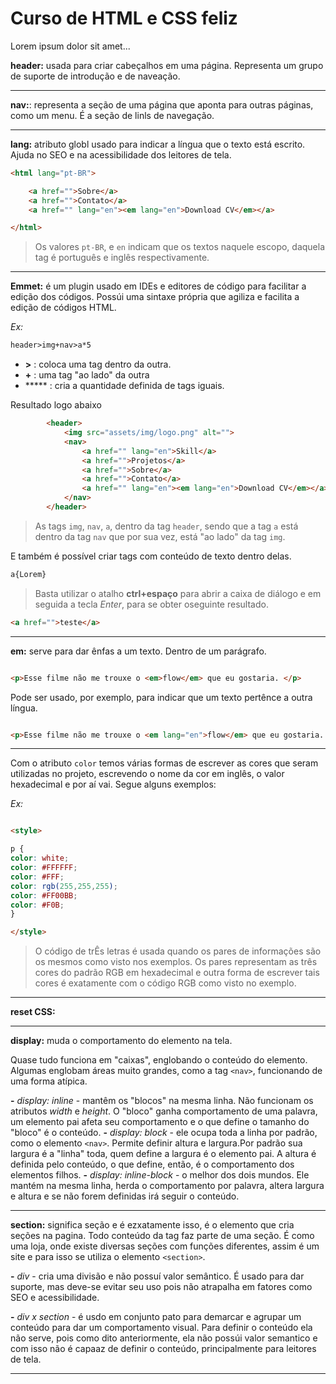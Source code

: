 # Curso de HTML e CSS feliz


Lorem ipsum dolor sit amet...


**header:** usada para criar cabeçalhos em uma página. Representa um grupo de suporte de introdução e de naveação.

---

**nav:**: representa a seção de uma página que aponta para outras páginas, como um menu. É a seção de linls de navegação.

---

**lang:** atributo globl usado para indicar a língua que o texto está escrito. Ajuda no SEO e na acessibilidade dos leitores de tela.

~~~html
<html lang="pt-BR">

    <a href="">Sobre</a>
    <a href="">Contato</a>
    <a href="" lang="en"><em lang="en">Download CV</em></a>

</html>
~~~
> Os valores ```pt-BR```, e ```en``` indicam que os textos naquele escopo, daquela tag é português e inglês respectivamente.

---

**Emmet:** é um plugin usado em IDEs e editores de código para facilitar a edição dos códigos. Possúi uma sintaxe própria que agiliza e facilita a edição de códigos HTML.

_Ex:_

~~~html
header>img+nav>a*5
~~~

- **>** : coloca uma tag dentro da outra.
- **+** : uma tag "ao lado" da outra
- ***** : cria a quantidade definida de tags iguais.

Resultado logo abaixo

~~~html
        <header>
            <img src="assets/img/logo.png" alt="">
            <nav>
                <a href="" lang="en">Skill</a>
                <a href="">Projetos</a>
                <a href="">Sobre</a>
                <a href="">Contato</a>
                <a href="" lang="en"><em lang="en">Download CV</em></a>
            </nav>
        </header>
~~~
> As tags ```img```, ```nav```, ```a```, dentro da tag ```header```, sendo que a tag ```a``` está dentro da tag ```nav``` que por sua vez, está "ao lado" da tag ```img```.

E também é possível criar tags com conteúdo de texto dentro delas.

~~~html
a{Lorem}
~~~
> Basta utilizar o atalho **ctrl+espaço** para abrir a caixa de diálogo e em seguida a tecla _Enter_, para se obter oseguinte resultado.

~~~html
<a href="">teste</a>
~~~

---

**em:** serve para dar ênfas a um texto. Dentro de um parágrafo.

~~~html

<p>Esse filme não me trouxe o <em>flow</em> que eu gostaria. </p>

~~~

Pode ser usado, por exemplo, para indicar que um texto pertênce a outra língua.

~~~html

<p>Esse filme não me trouxe o <em lang="en">flow</em> que eu gostaria. </p>

~~~

---

Com o atributo ```color``` temos várias formas de escrever as cores que seram utilizadas no projeto, escrevendo o nome da cor em inglês, o valor hexadecimal e por aí vai. Segue alguns exemplos:

_Ex:_

~~~html

<style> 

p {
color: white;
color: #FFFFFF; 
color: #FFF;
color: rgb(255,255,255);
color: #FF00BB;
color: #F0B;
}

</style>

~~~
> O código de trÊs letras é usada quando os pares de informações são os mesmos como visto nos exemplos. Os pares representam as três cores do padrão RGB em hexadecimal e outra forma de escrever tais cores é exatamente com o código RGB como visto no exemplo.

--- 

**reset CSS:**

---

**display:** muda o comportamento do elemento na tela. 

Quase tudo funciona em "caixas", englobando o conteúdo do elemento. Algumas englobam áreas muito grandes, como a tag ```<nav>```, funcionando de uma forma atípica. 

**-** _display: inline_ - mantêm os "blocos" na mesma linha. Não funcionam os atributos _width_ e _height_. O "bloco" ganha comportamento de uma palavra, um elemento pai afeta seu comportamento e o que define o tamanho do "bloco" é o conteúdo. 
**-** _display: block_ - ele ocupa toda a linha por padrão, como o elemento ```<nav>```. Permite definir altura e largura.Por padrão sua largura é a "linha" toda, quem define a largura é o elemento pai. A altura é definida pelo conteúdo, o que define, então, é o comportamento dos elementos filhos. 
**-** _display: inline-block_ - o melhor dos dois mundos. Ele mantém na mesma linha, herda o comportamento por palavra, altera largura e altura e se não forem definidas irá seguir o conteúdo.

---

**section:** significa seção e é ezxatamente isso, é o elemento que cria seções na pagina. Todo conteúdo da tag faz parte de uma seção. É como uma loja, onde existe diversas seções com funções diferentes, assim é um site e para isso se utiliza o elemento ```<section>```.

**-** _div_ - cria uma divisão e não possuí valor semântico. É usado para dar suporte, mas deve-se evitar seu uso pois não atrapalha em fatores como SEO e acessibilidade.

**-** _div x section_ - é usdo em conjunto pato para demarcar e agrupar um conteúdo para dar um comportamento visual. Para definir o conteúdo ela não serve, pois como dito anteriormente, ela não possúi valor semantico e com isso não é capaaz de definir o conteúdo, principalmente para leitores de tela.

--- 


